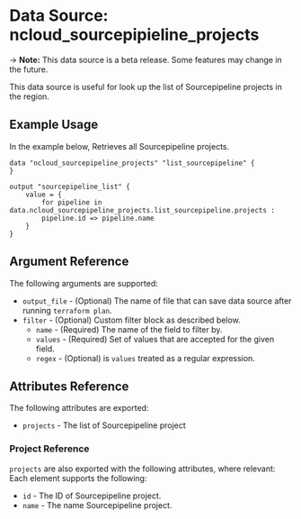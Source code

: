 # Data Source: ncloud_sourcepipieline_projects

-> **Note:** This data source is a beta release. Some features may change in the future.

This data source is useful for look up the list of Sourcepipeline projects in the region.

## Example Usage

In the example below, Retrieves all Sourcepipeline projects.

```hcl
data "ncloud_sourcepipeline_projects" "list_sourcepipeline" {
}

output "sourcepipeline_list" {
    value = {
        for pipeline in data.ncloud_sourcepipeline_projects.list_sourcepipeline.projects :
        pipeline.id => pipeline.name
    }
}
```

## Argument Reference

The following arguments are supported:

*   `output_file` - (Optional) The name of file that can save data source after running `terraform plan`.
*   `filter` - (Optional) Custom filter block as described below.
    *   `name` - (Required) The name of the field to filter by.
    *   `values` - (Required) Set of values that are accepted for the given field.
    *   `regex` - (Optional) is `values` treated as a regular expression.

## Attributes Reference

The following attributes are exported:

*   `projects` - The list of Sourcepipeline project

### Project Reference

`projects` are also exported with the following attributes, where relevant: Each element supports the following:

*   `id` - The ID of Sourcepipeline project.
*   `name` - The name Sourcepipeline project.
